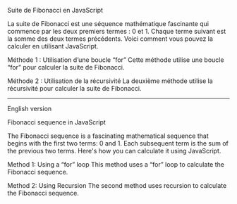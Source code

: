 Suite de Fibonacci en JavaScript

La suite de Fibonacci est une séquence mathématique fascinante qui commence par les deux premiers termes : 0 et 1. Chaque terme suivant est la somme des deux termes précédents. Voici comment vous pouvez la calculer en utilisant JavaScript.

Méthode 1 : Utilisation d’une boucle “for”
Cette méthode utilise une boucle “for” pour calculer la suite de Fibonacci. 

Méthode 2 : Utilisation de la récursivité
La deuxième méthode utilise la récursivité pour calculer la suite de Fibonacci. 

---------------------------------------
English version

Fibonacci sequence in JavaScript

The Fibonacci sequence is a fascinating mathematical sequence that begins with the first two terms: 0 and 1. Each subsequent term is the sum of the previous two terms. Here's how you can calculate it using JavaScript.

Method 1: Using a “for” loop
This method uses a “for” loop to calculate the Fibonacci sequence. 

Method 2: Using Recursion
The second method uses recursion to calculate the Fibonacci sequence.
